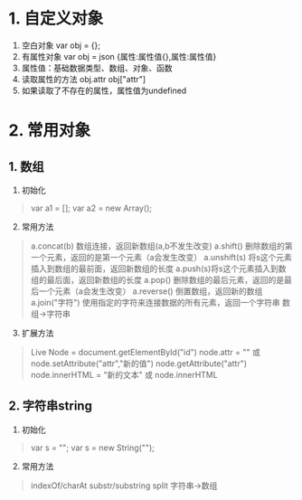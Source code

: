 # 1. 自定义对象
1. 空白对象 var obj = {};
2. 有属性对象 var obj = json {属性:属性值{},属性:属性值} 
3. 属性值：基础数据类型、数组、对象、函数
4. 读取属性的方法 obj.attr  obj["attr"]
5. 如果读取了不存在的属性，属性值为undefined
# 2. 常用对象
## 1. 数组
1. 初始化
> var a1 = [];
> var a2 = new Array();
2. 常用方法
> a.concat(b) 数组连接，返回新数组(a,b不发生改变)
> a.shift() 删除数组的第一个元素，返回的是第一个元素（a会发生改变）
> a.unshift(s) 将s这个元素插入到数组的最前面，返回新数组的长度
> a.push(s)将s这个元素插入到数组的最后面，返回新数组的长度
> a.pop() 删除数组的最后元素，返回的是最后一个元素（a会发生改变）
> a.reverse() 倒置数组，返回新的数组
> a.join("字符") 使用指定的字符来连接数据的所有元素，返回一个字符串 数组→字符串
3. 扩展方法
> Live Node = document.getElementById("id")
> node.attr = ""  或 node.setAttribute("attr","新的值")
> node.getAttribute("attr")
> node.innerHTML = "新的文本" 或  node.innerHTML
## 2. 字符串string
1. 初始化
> var s = "";
> var s = new String("");
2. 常用方法
> indexOf/charAt
> substr/substring
> split  字符串→数组
